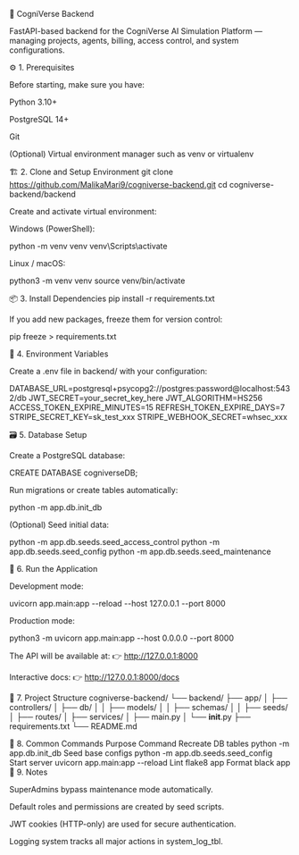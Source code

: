 🧠 CogniVerse Backend

FastAPI-based backend for the CogniVerse AI Simulation Platform — managing projects, agents, billing, access control, and system configurations.

⚙️ 1. Prerequisites

Before starting, make sure you have:

Python 3.10+

PostgreSQL 14+

Git

(Optional) Virtual environment manager such as venv or virtualenv

🏗️ 2. Clone and Setup Environment
git clone https://github.com/MalikaMari9/cogniverse-backend.git
cd cogniverse-backend/backend


Create and activate virtual environment:

Windows (PowerShell):

python -m venv venv
venv\Scripts\activate


Linux / macOS:

python3 -m venv venv
source venv/bin/activate

📦 3. Install Dependencies
pip install -r requirements.txt


If you add new packages, freeze them for version control:

pip freeze > requirements.txt

🧩 4. Environment Variables

Create a .env file in backend/ with your configuration:

DATABASE_URL=postgresql+psycopg2://postgres:password@localhost:5432/db
JWT_SECRET=your_secret_key_here
JWT_ALGORITHM=HS256
ACCESS_TOKEN_EXPIRE_MINUTES=15
REFRESH_TOKEN_EXPIRE_DAYS=7
STRIPE_SECRET_KEY=sk_test_xxx
STRIPE_WEBHOOK_SECRET=whsec_xxx

🗃️ 5. Database Setup

Create a PostgreSQL database:

CREATE DATABASE cogniverseDB;


Run migrations or create tables automatically:

python -m app.db.init_db


(Optional) Seed initial data:

python -m app.db.seeds.seed_access_control
python -m app.db.seeds.seed_config
python -m app.db.seeds.seed_maintenance

🚀 6. Run the Application

Development mode:

uvicorn app.main:app --reload --host 127.0.0.1 --port 8000


Production mode:

python3 -m uvicorn app.main:app --host 0.0.0.0 --port 8000


The API will be available at:
👉 http://127.0.0.1:8000

Interactive docs:
👉 http://127.0.0.1:8000/docs

🧠 7. Project Structure
cogniverse-backend/
└── backend/
    ├── app/
    │   ├── controllers/
    │   ├── db/
    │   │   ├── models/
    │   │   ├── schemas/
    │   │   ├── seeds/
    │   ├── routes/
    │   ├── services/
    │   ├── main.py
    │   └── __init__.py
    ├── requirements.txt
    └── README.md

🧰 8. Common Commands
Purpose	Command
Recreate DB tables	python -m app.db.init_db
Seed base configs	python -m app.db.seeds.seed_config
Start server	uvicorn app.main:app --reload
Lint	flake8 app
Format	black app
🔐 9. Notes

SuperAdmins bypass maintenance mode automatically.

Default roles and permissions are created by seed scripts.

JWT cookies (HTTP-only) are used for secure authentication.

Logging system tracks all major actions in system_log_tbl.
